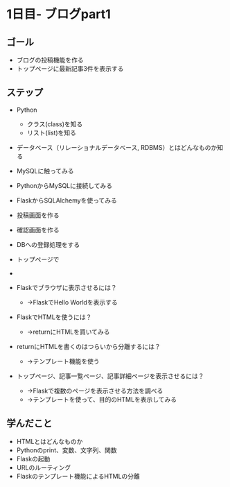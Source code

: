 # 1日目- ブログpart1

## ゴール
- ブログの投稿機能を作る
- トップページに最新記事3件を表示する
  
## ステップ
- Python
  - クラス(class)を知る
  - リスト(list)を知る
- データベース（リレーショナルデータベース, RDBMS）とはどんなものか知る
- MySQLに触ってみる
- PythonからMySQLに接続してみる
- FlaskからSQLAlchemyを使ってみる
- 投稿画面を作る
- 確認画面を作る
- DBへの登録処理をする
- トップページで

- 
- Flaskでブラウザに表示させるには？
  - →FlaskでHello Worldを表示する
- FlaskでHTMLを使うには？
  - →returnにHTMLを買いてみる
- returnにHTMLを書くのはつらいから分離するには？
  - →テンプレート機能を使う
- トップページ、記事一覧ページ、記事詳細ページを表示させるには？
  - →Flaskで複数のページを表示させる方法を調べる
  - →テンプレートを使って、目的のHTMLを表示してみる
  
## 学んだこと
- HTMLとはどんなものか
- Pythonのprint、変数、文字列、関数
- Flaskの起動
- URLのルーティング
- Flaskのテンプレート機能によるHTMLの分離
